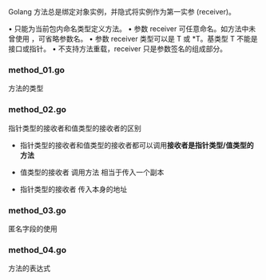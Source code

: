 Golang 方法总是绑定对象实例，并隐式将实例作为第一实参 (receiver)。

• 只能为当前包内命名类型定义方法。
• 参数 receiver 可任意命名。如方法中未曾使用 ，可省略参数名。
• 参数 receiver 类型可以是 T 或 *T。基类型 T 不能是接口或指针。
• 不支持方法重载，receiver 只是参数签名的组成部分。

### method_01.go
方法的类型

### method_02.go
指针类型的接收者和值类型的接收者的区别

- 指针类型的接收者和值类型的接收者都可以调用**接收者是指针类型/值类型的方法**

- 值类型的接收者 调用方法 相当于传入一个副本

- 指针类型的接收者  传入本身的地址


### method_03.go

匿名字段的使用


### method_04.go
方法的表达式
